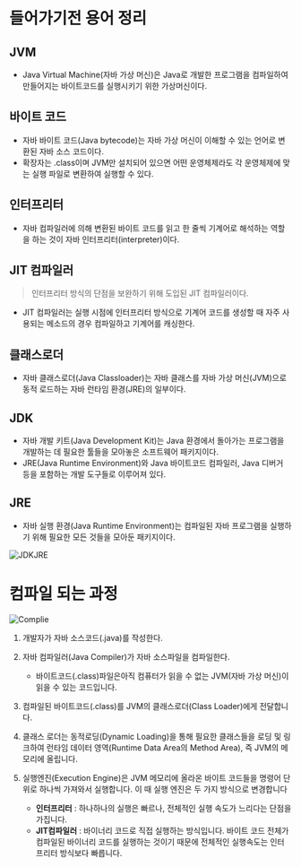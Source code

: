 # 들어가기전 용어 정리

## JVM

- Java Virtual Machine(자바 가상 머신)은 Java로 개발한 프로그램을 컴파일하여 만들어지는 바이트코드를 실행시키기 위한 가상머신이다.

## 바이트 코드

- 자바 바이트 코드(Java bytecode)는 자바 가상 머신이 이해할 수 있는 언어로 변환된 자바 소스 코드이다.
- 확장자는 .class이며 JVM만 설치되어 있으면 어떤 운영체제라도 각 운영체제에 맞는 실행 파일로 변환하여 실행할 수 있다.

## 인터프리터

- 자바 컴파일러에 의해 변환된 바이트 코드를 읽고 한 줄씩 기계어로 해석하는 역할을 하는 것이 자바 인터프리터(interpreter)이다.

## JIT 컴파일러

> 인터프리터 방식의 단점을 보완하기 위해 도입된 JIT 컴파일러이다.

- JIT 컴파일러는 실행 시점에 인터프리터 방식으로 기계어 코드를 생성할 때 자주 사용되는 메소드의 경우 컴파일하고 기계어를 캐싱한다.

## 클래스로더

- 자바 클래스로더(Java Classloader)는 자바 클래스를 자바 가상 머신(JVM)으로 동적 로드하는 자바 런타임 환경(JRE)의 일부이다.

## JDK

- 자바 개발 키트(Java Development Kit)는 Java 환경에서 돌아가는 프로그램을 개발하는 데 필요한 툴들을 모아놓은 소프트웨어 패키지이다.
- JRE(Java Runtime Environment)와 Java 바이트코드 컴파일러, Java 디버거 등을 포함하는 개발 도구들로 이루어져 있다.

## JRE

- 자바 실행 환경(Java Runtime Environment)는 컴파일된 자바 프로그램을 실행하기 위해 필요한 모든 것들을 모아둔 패키지이다.

![JDKJRE](https://imgur.com/CnX95sv.jpg)

# 컴파일 되는 과정

![Complie](https://imgur.com/hOMWc6J.jpg)

1. 개발자가 자바 소스코드(.java)를 작성한다.

1. 자바 컴파일러(Java Compiler)가 자바 소스파일을 컴파일한다.

   - 바이트코드(.class)파일은아직 컴퓨터가 읽을 수 없는 JVM(자바 가상 머신)이 읽을 수 있는 코드입니다.

1. 컴파일된 바이트코드(.class)를 JVM의 클래스로더(Class Loader)에게 전달합니다.

1. 클래스 로더는 동적로딩(Dynamic Loading)을 통해 필요한 클래스들을 로딩 및 링크하여 런타임 데이터 영역(Runtime Data Area의 Method Area), 즉 JVM의 메모리에 올립니다.

1. 실행엔진(Execution Engine)은 JVM 메모리에 올라온 바이트 코드들을 명령어 단위로 하나씩 가져와서 실행합니다. 이 때 실행 엔진은 두 가지 방식으로 변경합니다
   - **인터프리터** : 하나하나의 실행은 빠르나, 전체적인 실행 속도가 느리다는 단점을 가집니다.
   - **JIT컴파일러** : 바이너리 코드로 직접 실행하는 방식입니다. 바이트 코드 전체가 컴파일된 바이너리 코드를 실행하는 것이기 때문에 전체적인 실행속도는 인터프리터 방식보다 빠릅니다.
